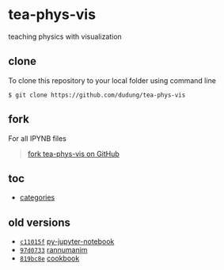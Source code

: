 # tea-phys-vis
teaching physics with visualization


## clone
To clone this repository to your local folder using command line

```
$ git clone https://github.com/dudung/tea-phys-vis
```


## fork
For all IPYNB files
  
> [fork tea-phys-vis on GitHub](https://github.com/dudung/tea-phys-vis/fork)


## toc
+ [categories](src/README.md)


## old versions
+ [`c11015f`](https://github.com/dudung/tea-phys-vis/tree/c11015f20e164305efff90148f61dd5d2ab3ec21) [py-jupyter-notebook](py-jupyter-notebook/README.md)
+ [`97d0733`](https://github.com/dudung/rannumanim/tree/97d0733f15ba2e4fad7b7c1ac2b45525fd64cdae) [rannumanim](https://github.com/dudung/rannumanim)
+ [`819bc8e`](https://github.com/dudung/cookbook/tree/de7704c72cd1faa7ba8a477b118c4c4cc6a8097d/notebook) [cookbook](https://github.com/dudung/cookbook)
